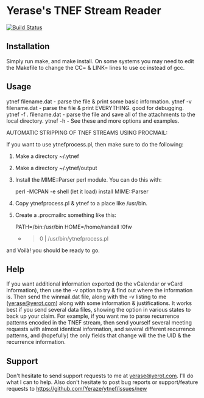 Yerase's TNEF Stream Reader
===========================

[![Build Status](https://travis-ci.org/Yeraze/ytnef.svg?branch=master)](https://travis-ci.org/Yeraze/ytnef)

Installation
------------

Simply run make, and make install.
On some systems you may need to edit the Makefile to change the CC= &
LINK= lines to use cc instead of gcc.

Usage
-----

ytnef filename.dat - parse the file & print some basic information.
ytnef -v filename.dat - parse the file & print EVERYTHING.  good for
        debugging.
ytnef -f . filename.dat - parse the file and save all of the attachments
        to the local directory.
ytnef -h - See these and more options and examples.

AUTOMATIC STRIPPING OF TNEF STREAMS USING PROCMAIL:

If you want to use ytnefprocess.pl, then make sure to do the following:
1. Make a directory ~/.ytnef
2. Make a directory ~/.ytnef/output
3. Install the MIME::Parser perl module.  You can do this with:

     perl -MCPAN -e shell
     (let it load)
     install MIME::Parser

4. Copy ytnefprocess.pl & ytnef to a place like /usr/bin.
5. Create a .procmailrc something like this:

    PATH=/bin:/usr/bin
    HOME=/home/randall
    :0fw
    * > 0
    | /usr/bin/ytnefprocess.pl

and Voilà! you should be ready to go.

Help
----

If you want additional information exported (to the vCalendar or vCard
information), then use the -v option to try & find out where the information
is.  Then send the winmail.dat file, along with the -v listing to me 
(yerase@yerot.com) along with some information & justifications.  It works 
best if you send several data files, showing the option in various states 
to back up your claim.  For example, if you want me to parse recurrence
patterns encoded in the TNEF stream, then send yourself several meeting
requests with almost identical information, and several different recurrence
patterns, and (hopefully) the only fields that change will the the UID & the
recurrence information.


Support
-------

Don't hesitate to send support requests to me at yerase@yerot.com. I'll do 
what I can to help.  Also don't hesitate to post bug reports or
support/feature requests to https://github.com/Yeraze/ytnef/issues/new


